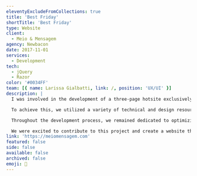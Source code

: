 ```yaml
---
eleventyExcludeFromCollections: true
title: 'Best Friday'
shortTitle: 'Best Friday'
type: Website
client:
  - Meio & Mensagem
agency: Newbacon
date: 2017-11-01
services:
  - Development
tech:
  - jQuery
  - Razor
color: '#0034FF'
team: [{ name: Larissa Gialbatti, link: /, position: 'UX/UI' }]
description: |
  I was involved in the development of a three-page hotsite exclusively dedicated to promoting Meio & Mensagem's Black Friday 2017 promotions and encouraging renewals and new subscriptions to the newspaper. Our primary focus throughout the project was to prioritize the user experience, ensuring that visitors would have an engaging and seamless journey on the site.

  To achieve this, we utilized a variety of technical and design resources, harnessing their potential to create an impactful and effective platform that successfully fulfilled its objectives. We carefully crafted the layout and design elements to capture the attention of the target audience and provide them with a compelling experience.

  Throughout the development process, we remained dedicated to optimizing the user experience. We conducted rigorous testing and made necessary refinements to ensure that visitors would have a smooth and enjoyable interaction with the hotsite. Our goal was to create an enticing platform that effectively showcased Meio & Mensagem's Black Friday promotions and encouraged both renewals and new subscriptions to the newspaper.

  We were excited to contribute to this project and create a website that not only met the objectives of promoting the promotions but also provided a positive and engaging experience for visitors.
link: 'https://meiomensagem.com'
featured: false
side: false
available: false
archived: false
emoji: 📰
---
```

